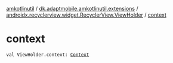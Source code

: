 [amkotlinutil](../../index.md) / [dk.adaptmobile.amkotlinutil.extensions](../index.md) / [androidx.recyclerview.widget.RecyclerView.ViewHolder](index.md) / [context](context.md)

# context

`val ViewHolder.context: `[`Context`](https://developer.android.com/reference/android/content/Context.html)